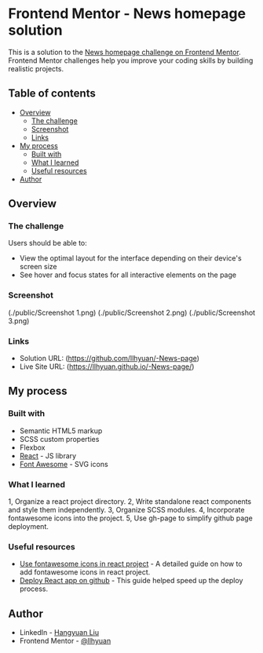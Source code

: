# Frontend Mentor - News homepage solution

This is a solution to the [News homepage challenge on Frontend Mentor](https://www.frontendmentor.io/challenges/news-homepage-H6SWTa1MFl). Frontend Mentor challenges help you improve your coding skills by building realistic projects. 

## Table of contents

- [Overview](#overview)
  - [The challenge](#the-challenge)
  - [Screenshot](#screenshot)
  - [Links](#links)
- [My process](#my-process)
  - [Built with](#built-with)
  - [What I learned](#what-i-learned)
  - [Useful resources](#useful-resources)
- [Author](#author)


## Overview

### The challenge

Users should be able to:

- View the optimal layout for the interface depending on their device's screen size
- See hover and focus states for all interactive elements on the page

### Screenshot

(./public/Screenshot 1.png)
(./public/Screenshot 2.png)
(./public/Screenshot 3.png)

### Links

- Solution URL: (https://github.com/llhyuan/-News-page)
- Live Site URL: (https://llhyuan.github.io/-News-page/)

## My process

### Built with

- Semantic HTML5 markup
- SCSS custom properties
- Flexbox
- [React](https://reactjs.org/) - JS library
- [Font Awesome](https://fontawesome.com) - SVG icons 

### What I learned

1, Organize a react project directory.
2, Write standalone react components and style them independently.
3, Organize SCSS modules.
4, Incorporate fontawesome icons into the project.
5, Use gh-page to simplify github page deployment.

### Useful resources

- [Use fontawesome icons in react project](https://dev.to/davidemaye/how-to-set-up-font-awesome-in-react-5a8d) - A detailed guide on how to add fontawesome icons in react project. 
- [Deploy React app on github](https://dev.to/hidaytrahman/deploy-vite-react-app-3f57) - This guide helped speed up the deploy process. 

## Author

- LinkedIn - [Hangyuan Liu](www.linkedin.com/in/hangyuan-liu-a9282718b)
- Frontend Mentor - [@llhyuan](https://www.frontendmentor.io/profile/llhyuan)

